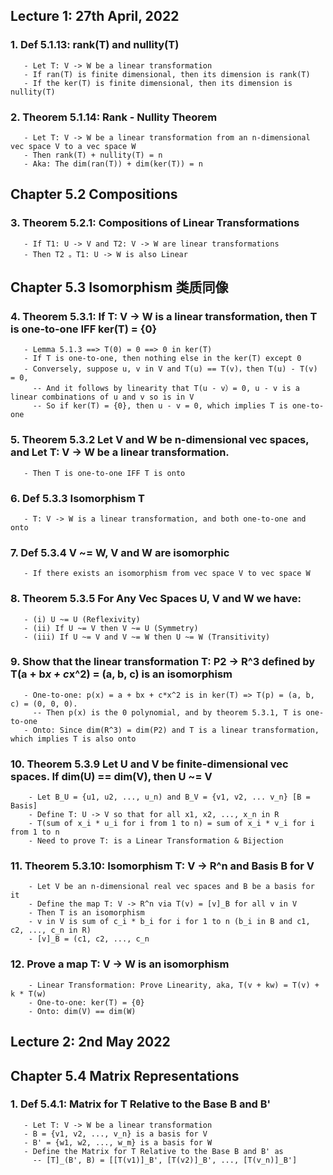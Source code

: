 ## Lecture 1: 27th April, 2022

### 1. Def 5.1.13: rank(T) and nullity(T)
       - Let T: V -> W be a linear transformation
       - If ran(T) is finite dimensional, then its dimension is rank(T)
       - If the ker(T) is finite dimensional, then its dimension is nullity(T)
      
### 2. Theorem 5.1.14: Rank - Nullity Theorem
       - Let T: V -> W be a linear transformation from an n-dimensional vec space V to a vec space W
       - Then rank(T) + nullity(T) = n
       - Aka: The dim(ran(T)) + dim(ker(T)) = n
      

## Chapter 5.2 Compositions 

### 3. Theorem 5.2.1: Compositions of Linear Transformations 
       - If T1: U -> V and T2: V -> W are linear transformations
       - Then T2 。T1: U -> W is also Linear
       
       
## Chapter 5.3 Isomorphism 类质同像

### 4. Theorem 5.3.1: If T: V -> W is a linear transformation, then T is one-to-one IFF ker(T) = {0}
       - Lemma 5.1.3 ==> T(0) = 0 ==> 0 in ker(T)
       - If T is one-to-one, then nothing else in the ker(T) except 0
       - Conversely, suppose u, v in V and T(u) == T(v)，then T(u) - T(v) = 0, 
         -- And it follows by linearity that T(u - v）= 0, u - v is a linear combinations of u and v so is in V
         -- So if ker(T) = {0}, then u - v = 0, which implies T is one-to-one
         
### 5. Theorem 5.3.2 Let V and W be n-dimensional vec spaces, and Let T: V -> W be a linear transformation. 
       - Then T is one-to-one IFF T is onto
       
### 6. Def 5.3.3 Isomorphism T
       - T: V -> W is a linear transformation, and both one-to-one and onto
       
### 7. Def 5.3.4 V ~= W, V and W are isomorphic
       - If there exists an isomorphism from vec space V to vec space W
      
### 8. Theorem 5.3.5 For Any Vec Spaces U, V and W we have:
       - (i) U ~= U (Reflexivity)
       - (ii) If U ~= V then V ~= U (Symmetry)
       - (iii) If U ~= V and V ~= W then U ~= W (Transitivity)
       
### 9. Show that the linear transformation T: P2 -> R^3 defined by T(a + b*x + c*x^2) = (a, b, c) is an isomorphism
       - One-to-one: p(x) = a + bx + c*x^2 is in ker(T) => T(p) = (a, b, c) = (0, 0, 0). 
         -- Then p(x) is the 0 polynomial, and by theorem 5.3.1, T is one-to-one
       - Onto: Since dim(R^3) = dim(P2) and T is a linear transformation, which implies T is also onto
       
### 10. Theorem 5.3.9 Let U and V be finite-dimensional vec spaces. If dim(U) == dim(V), then U ~= V
        - Let B_U = {u1, u2, ..., u_n) and B_V = {v1, v2, ... v_n} [B = Basis]
        - Define T: U -> V so that for all x1, x2, ..., x_n in R
        - T(sum of x_i * u_i for i from 1 to n) = sum of x_i * v_i for i from 1 to n
        - Need to prove T: is a Linear Transformation & Bijection
        
### 11. Theorem 5.3.10: Isomorphism T: V -> R^n and Basis B for V
        - Let V be an n-dimensional real vec spaces and B be a basis for it
        - Define the map T: V -> R^n via T(v) = [v]_B for all v in V
        - Then T is an isomorphism
        - v in V is sum of c_i * b_i for i for 1 to n (b_i in B and c1, c2, ..., c_n in R)
        - [v]_B = (c1, c2, ..., c_n
        
### 12. Prove a map T: V -> W is an isomorphism
        - Linear Transformation: Prove Linearity, aka, T(v + kw) = T(v) + k * T(w)
        - One-to-one: ker(T) = {0}
        - Onto: dim(V) == dim(W)
        
        
## Lecture 2: 2nd May 2022

## Chapter 5.4 Matrix Representations

### 1. Def 5.4.1: Matrix for T Relative to the Base B and B'
       - Let T: V -> W be a linear transformation
       - B = {v1, v2, ..., v_n} is a basis for V
       - B' = {w1, w2, ..., w_m} is a basis for W
       - Define the Matrix for T Relative to the Base B and B' as
         -- [T]_(B', B) = [[T(v1)]_B', [T(v2)]_B', ..., [T(v_n)]_B']
        
          































































         
         
         
         
         
         
         
         
         
         
         
         
         
         
         

